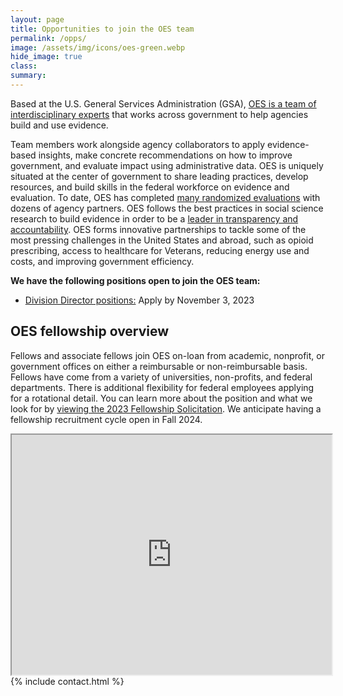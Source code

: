 ```yaml
---
layout: page
title: Opportunities to join the OES team
permalink: /opps/
image: /assets/img/icons/oes-green.webp
hide_image: true
class:
summary: 
---
```


Based at the U.S. General Services Administration (GSA), <a href="https://oes.gsa.gov/team/">OES is a team of interdisciplinary experts</a> that works across government to help agencies build and use evidence.

Team members work alongside agency collaborators to apply evidence-based insights, make concrete recommendations on how to improve government, and evaluate impact using administrative data. OES is uniquely situated at the center of government to share leading practices, develop resources, and build skills in the federal workforce on evidence and evaluation. To date, OES has completed <a href="http://oes.gsa.gov/work">many randomized evaluations</a> with dozens of agency partners. OES follows the best practices in social science research to build evidence in order to be a <a href="http://oes.gsa.gov/methods">leader in transparency and accountability</a>. OES forms innovative partnerships to tackle some of the most pressing challenges in the United States and abroad, such as opioid prescribing, access to healthcare for Veterans, reducing energy use and costs, and improving government efficiency.

<b>We have the following positions open to join the OES team:</b>
- <a class="usa-link usa-link--external" href="https://www.usajobs.gov/job/752919800">Division Director positions:</a> Apply by November 3, 2023

## OES fellowship overview
Fellows and associate fellows join OES on-loan from academic, nonprofit, or government offices on either a reimbursable or non-reimbursable basis. Fellows have come from a variety of universities, non-profits, and federal departments. There is additional flexibility for federal employees applying for a rotational detail. You can learn more about the position and what we look for by <a href="{{ '/assets/files/GSA-OES-Fellowship-Solicitation-FY23.pdf' | prepend: site.baseurl }}" target="_blank">viewing the 2023 Fellowship Solicitation</a>.
We anticipate having a fellowship recruitment cycle open in Fall 2024. 

<div class="videoWrapper">
    <iframe title="U.S. General Services Administration Office of Evaluation Sciences Recruitment Video" src="https://www.youtube.com/embed/9KSQ3YLpuV4" width="512" height="384"></iframe>
</div>

<section class="usa-section bg-white">
  {% include contact.html %}
</section>
